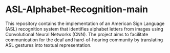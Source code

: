 # ASL-Alphabet-Recognition-main
This repository contains the implementation of an American Sign Language (ASL) recognition system that identifies alphabet letters from images using Convolutional Neural Networks (CNN). The project aims to facilitate communication for the deaf and hard-of-hearing community by translating ASL gestures into textual representation.
